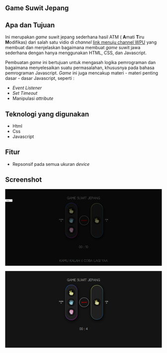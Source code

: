 ## Game Suwit Jepang

## Apa dan Tujuan

Ini merupakan _game_ suwit jepang sederhana hasil ATM ( **A**mati **T**iru **M**odifikas) dari salah satu vidio di _channel_ [link menuju channel WPU](https://www.youtube.com/watch?v=Mmf3SXHifBw) yang membuat dan menjelaskan bagaimana membuat _game_ suwit jawa sederhana dengan hanya menggunakan HTML, CSS, dan Javascript.

Pembuatan _game_ ini bertujuan untuk mengasah logika pemrograman dan bagaimana menyelesaikan suatu permasalahan, khususnya pada bahasa pemrograman Javascript. _Game_ ini juga mencakup materi - materi penting dasar - dasar Javascript, seperti :

-   _Event Listener_
-   _Set Timeout_
-   Manipulasi _attribute_

## Teknologi yang digunakan

-   Html
-   Css
-   Javascript

## Fitur

-   Repsonsif pada semua ukuran _device_

## Screenshot

![Screenshot satu](./Screenshot/1.png)

![Screenshot dua](./Screenshot/2.png)
